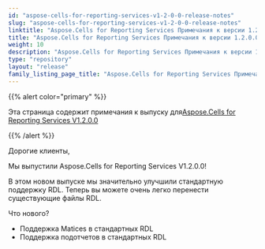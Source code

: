 ```yaml
---
id: "aspose-cells-for-reporting-services-v1-2-0-0-release-notes"
slug: "aspose-cells-for-reporting-services-v1-2-0-0-release-notes"
linktitle: "Aspose.Cells for Reporting Services Примечания к версии 1.2.0.0"
title: "Aspose.Cells for Reporting Services Примечания к версии 1.2.0.0"
weight: 10
description: "Aspose.Cells for Reporting Services Примечания к версии 1.2.0.0 – the latest updates and fixes."
type: "repository"
layout: "release"
family_listing_page_title: "Aspose.Cells for Reporting Services Примечания к версии 1.2.0.0"
---
```

{{% alert color="primary" %}} 

 Эта страница содержит примечания к выпуску для[Aspose.Cells for Reporting Services V1.2.0.0](https://releases.aspose.com/cells/reportingservices/new-releases/aspose.cells-for-reporting-services-v1.2.0.0/)

{{% /alert %}} 

 Дорогие клиенты,

 Мы выпустили Aspose.Cells for Reporting Services V1.2.0.0!

 В этом новом выпуске мы значительно улучшили стандартную поддержку RDL. Теперь вы можете очень легко перенести существующие файлы RDL.

 Что нового?

- Поддержка Matices в стандартных RDL
- Поддержка подотчетов в стандартных RDL
